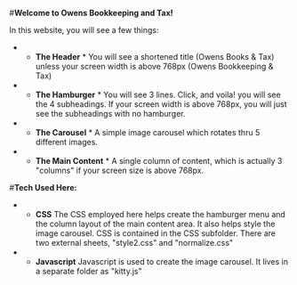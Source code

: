 #**Welcome to Owens Bookkeeping and Tax!**

In this website, you will see a few things:
* - **The Header** *
    You will see a shortened title (Owens Books & Tax) unless your screen width is above 768px (Owens Bookkeeping & Tax)
* - **The Hamburger** *
    You will see 3 lines. Click, and voila! you will see the 4 subheadings. If your screen width is above 768px, you will just see the subheadings with no hamburger.
* - **The Carousel** *
    A simple image carousel which rotates thru 5 different images.
* - **The Main Content** *
    A single column of content, which is actually 3 "columns" if your screen size is above 768px.

#**Tech Used Here:**

* - **CSS**
    The CSS employed here helps create the hamburger menu and the column layout of the main content area. It also helps style the image carousel.
    CSS is contained in the CSS subfolder. There are two external sheets, "style2.css" and "normalize.css"
* - **Javascript**
    Javascript is used to create the image carousel. It lives in a separate folder as "kitty.js"


